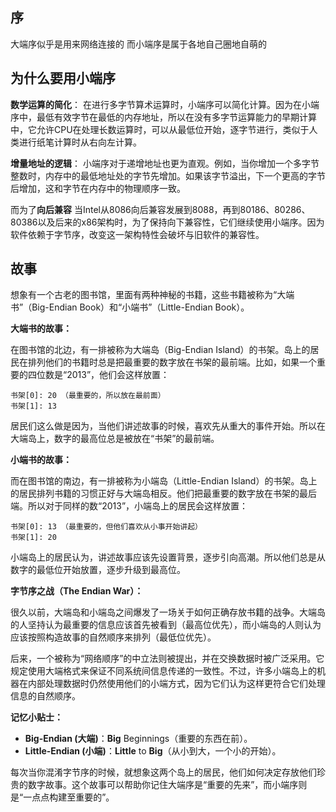 ## 序
大端序似乎是用来网络连接的
而小端序是属于各地自己圈地自萌的


## 为什么要用小端序
**数学运算的简化**： 在进行多字节算术运算时，小端序可以简化计算。因为在小端序中，最低有效字节在最低的内存地址，所以在没有多字节运算能力的早期计算中，它允许CPU在处理长数运算时，可以从最低位开始，逐字节进行，类似于人类进行纸笔计算时从右向左计算。

**增量地址的逻辑**： 小端序对于递增地址也更为直观。例如，当你增加一个多字节整数时，内存中的最低地址处的字节先增加。如果该字节溢出，下一个更高的字节后增加，这和字节在内存中的物理顺序一致。

而为了**向后兼容**
当Intel从8086向后兼容发展到8088，再到80186、80286、80386以及后来的x86架构时，为了保持向下兼容性，它们继续使用小端序。因为软件依赖于字节序，改变这一架构特性会破坏与旧软件的兼容性。


## 故事
想象有一个古老的图书馆，里面有两种神秘的书籍，这些书籍被称为“大端书”（Big-Endian Book）和“小端书”（Little-Endian Book）。

**大端书的故事：**

在图书馆的北边，有一排被称为大端岛（Big-Endian Island）的书架。岛上的居民在排列他们的书籍时总是把最重要的数字放在书架的最前端。比如，如果一个重要的四位数是“2013”，他们会这样放置：

```
书架[0]: 20 （最重要的，所以放在最前面）
书架[1]: 13
```

居民们这么做是因为，当他们讲述故事的时候，喜欢先从重大的事件开始。所以在大端岛上，数字的最高位总是被放在“书架”的最前端。

**小端书的故事：**

而在图书馆的南边，有一排被称为小端岛（Little-Endian Island）的书架。岛上的居民排列书籍的习惯正好与大端岛相反。他们把最重要的数字放在书架的最后端。所以对于同样的数“2013”，小端岛上的居民会这样放置：

```
书架[0]: 13 （最重要的，但他们喜欢从小事开始讲起）
书架[1]: 20
```

小端岛上的居民认为，讲述故事应该先设置背景，逐步引向高潮。所以他们总是从数字的最低位开始放置，逐步升级到最高位。

**字节序之战（The Endian War）：**

很久以前，大端岛和小端岛之间爆发了一场关于如何正确存放书籍的战争。大端岛的人坚持认为最重要的信息应该首先被看到（最高位优先），而小端岛的人则认为应该按照构造故事的自然顺序来排列（最低位优先）。

后来，一个被称为“网络顺序”的中立法则被提出，并在交换数据时被广泛采用。它规定使用大端格式来保证不同系统间信息传递的一致性。不过，许多小端岛上的机器在内部处理数据时仍然使用他们的小端方式，因为它们认为这样更符合它们处理信息的自然顺序。

**记忆小贴士：**

- **Big-Endian (大端)**：**Big** Beginnings（重要的东西在前）。
- **Little-Endian (小端)**：**Little** to **Big**（从小到大，一个小的开始）。

每次当你混淆字节序的时候，就想象这两个岛上的居民，他们如何决定存放他们珍贵的数字故事。这个故事可以帮助你记住大端序是“重要的先来”，而小端序则是“一点点构建至重要的”。